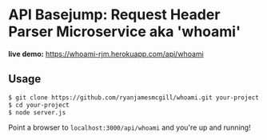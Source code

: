# API Basejump: Request Header Parser Microservice aka 'whoami'

<strong>live demo:</strong> <a href="https://whoami-rjm.herokuapp.com/api/whoami">https://whoami-rjm.herokuapp.com/api/whoami</a>

## Usage

```bash
$ git clone https://github.com/ryanjamesmcgill/whoami.git your-project
$ cd your-project
$ node server.js
```

Point a browser to `localhost:3000/api/whoami` and you're up and running!
